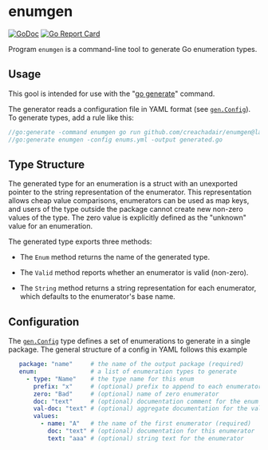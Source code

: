 # enumgen

[![GoDoc](https://img.shields.io/static/v1?label=godoc&message=reference&color=white)](https://pkg.go.dev/github.com/creachadair/enumgen)
[![Go Report Card](https://goreportcard.com/badge/github.com/creachadair/enumgen)](https://goreportcard.com/report/github.com/creachadair/enumgen)

Program `enumgen` is a command-line tool to generate Go enumeration types.

## Usage

This gool is intended for use with the "[go generate][gogen]" command.

The generator reads a configuration file in YAML format (see [`gen.Config`][gc]).
To generate types, add a rule like this:

```go
//go:generate -command enumgen go run github.com/creachadair/enumgen@latest
//go:generate enumgen -config enums.yml -output generated.go
```

## Type Structure

The generated type for an enumeration is a struct with an unexported pointer to
the string representation of the enumerator. This representation allows cheap
value comparisons, enumerators can be used as map keys, and users of the type
outside the package cannot create new non-zero values of the type. The zero
value is explicitly defined as the "unknown" value for an enumeration.

The generated type exports three methods:

- The `Enum` method returns the name of the generated type.

- The `Valid` method reports whether an enumerator is valid (non-zero).

- The `String` method returns a string representation for each enumerator,
  which defaults to the enumerator's base name.

## Configuration

The [`gen.Config`][gc] type defines a set of enumerations to generate in a
single package. The general structure of a config in YAML follows this example

```yaml
   package: "name"     # the name of the output package (required)
   enum:               # a list of enumeration types to generate
     - type: "Name"    # the type name for this enum
       prefix: "x"     # (optional) prefix to append to each enumerator name
       zero: "Bad"     # (optional) name of zero enumerator
       doc: "text"     # (optional) documentation comment for the enum type
       val-doc: "text" # (optional) aggregate documentation for the values
       values:
         - name: "A"   # the name of the first enumerator (required)
           doc: "text" # (optional) documentation for this enumerator
           text: "aaa" # (optional) string text for the enumerator
```

[gogen]: https://go.dev/blog/generate
[gc]: https://godoc.org/github.com/creachadair/enumgen/gen#Config

